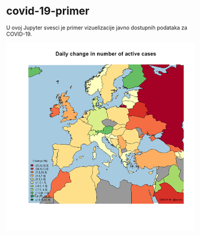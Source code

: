 # covid-19-primer

U ovoj Jupyter svesci je primer vizuelizacije javno dostupnih podataka za COVID-19.

![alt text](change_2020-04-18.png "Rast broja aktivno obolelih")


